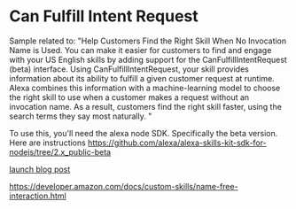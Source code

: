 # Can Fulfill Intent Request
Sample related to:  "Help Customers Find the Right Skill When No Invocation Name is Used. You can make it easier for customers to find and engage with your US English skills by adding support for the CanFulfillIntentRequest (beta) interface. Using CanFulfillIntentRequest, your skill provides information about its ability to fulfill a given customer request at runtime. Alexa combines this information with a machine-learning model to choose the right skill to use when a customer makes a request without an invocation name. As a result, customers find the right skill faster, using the search terms they say most naturally. "

To use this, you'll need the alexa node SDK. Specifically the beta version. Here are instructions
https://github.com/alexa/alexa-skills-kit-sdk-for-nodejs/tree/2.x_public-beta




[launch blog post](https://developer.amazon.com/blogs/alexa/post/352e9834-0a98-4868-8d94-c2746b794ce9/improve-alexa-skill-discovery-and-name-free-use-of-your-skill-with-canfulfillintentrequest-beta)

https://developer.amazon.com/docs/custom-skills/name-free-interaction.html


